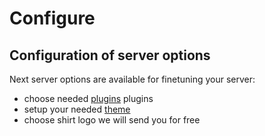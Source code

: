 # Configure

## Configuration of server options

Next server options are available for finetuning your server:
- choose needed [plugins](/plugging) plugins
- setup your needed [theme](/theming)
- choose shirt logo we will send you for free
